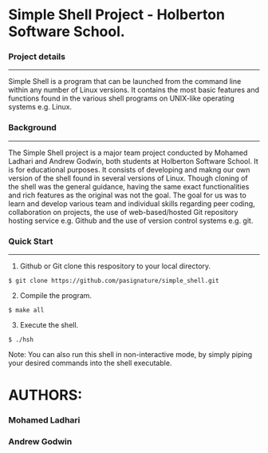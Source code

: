 # Simple Shell Project - Holberton Software School.

### Project details
-----
Simple Shell is a program that can be launched from the command line within any number of Linux versions. It contains the most basic features and functions found in the various shell programs on UNIX-like operating systems e.g. Linux.


### Background
-----
The Simple Shell project is a major team project conducted by Mohamed Ladhari and Andrew Godwin, both students at Holberton Software School. It is for educational purposes. It consists of developing and makng our own version of the shell found in several versions of Linux. Though cloning of the shell was the general guidance, having the same exact functionalities and rich features as the original was not the goal. The goal for us was to learn and develop various team and individual skills regarding peer coding, collaboration on projects, the use of web-based/hosted Git repository hosting service e.g. Github and the use of version control systems e.g. git.

### Quick Start
-----
1. Github or Git clone this respository to your local directory.
```
$ git clone https://github.com/pasignature/simple_shell.git
```
2. Compile the program.
```
$ make all
```
3. Execute the shell.
```
$ ./hsh
```
Note: You can also run this shell in non-interactive mode, by simply piping your desired commands into the shell executable.

# AUTHORS:
### Mohamed Ladhari
### Andrew Godwin

